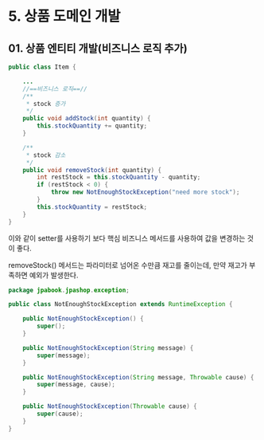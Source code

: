 # 5. 상품 도메인 개발
## 01. 상품 엔티티 개발(비즈니스 로직 추가)
```java
public class Item {

    ...
    //==비즈니스 로직==//
    /**
     * stock 증가
     */
    public void addStock(int quantity) {
        this.stockQuantity += quantity;
    }

    /**
     * stock 감소
     */
    public void removeStock(int quantity) {
        int restStock = this.stockQuantity - quantity;
        if (restStock < 0) {
            throw new NotEnoughStockException("need more stock");
        }
        this.stockQuantity = restStock;
    }
}
```
이와 같이 setter를 사용하기 보다 핵심 비즈니스 메서드를 사용하여 값을 변경하는 것이 좋다.

removeStock() 메서드는 파라미터로 넘어온 수만큼 재고를 줄이는데, 만약 재고가 부족하면 예외가 발생한다.
```java
package jpabook.jpashop.exception;

public class NotEnoughStockException extends RuntimeException {

    public NotEnoughStockException() {
        super();
    }

    public NotEnoughStockException(String message) {
        super(message);
    }

    public NotEnoughStockException(String message, Throwable cause) {
        super(message, cause);
    }

    public NotEnoughStockException(Throwable cause) {
        super(cause);
    }
}
```

